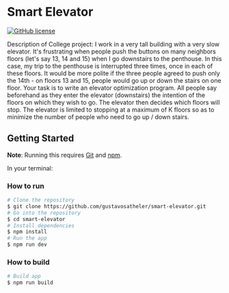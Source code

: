 # Smart Elevator

[![GitHub license](https://img.shields.io/badge/license-MIT-blue.svg)](https://opensource.org/licenses/MIT)

Description of College project:
I work in a very tall building with a very slow elevator. It's frustrating when people push the buttons on many neighbors floors (let's say 13, 14 and 15) when I go downstairs to the penthouse. In this case, my trip to the penthouse is interrupted three times, once in each of these floors. It would be more polite if the three people agreed to push only the 14th - on floors 13 and 15, people would go up or down the stairs on one floor. Your task is to write an elevator optimization program. All people say beforehand as they enter the elevator (downstairs) the intention of the floors on which they wish to go. The elevator then decides which floors will stop. The elevator is limited to stopping at a maximum of K floors so as to minimize the number of people who need to go up / down stairs.

## Getting Started

**Note**: Running this requires [Git](https://git-scm.com) and [npm](https://www.npmjs.com/).

In your terminal:

### How to run

```sh
# Clone the repository
$ git clone https://github.com/gustavosatheler/smart-elevator.git
# Go into the repository
$ cd smart-elevator
# Install dependencies
$ npm install
# Run the app
$ npm run dev
```

### How to build

```sh
# Build app
$ npm run build
```
